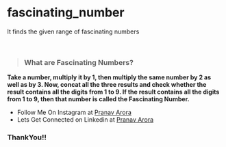 # fascinating_number
It finds the given range of fascinating numbers

<br>

> ### What are Fascinating Numbers?

**Take a number, multiply it by 1, then multiply the same number by 2 as well as by 3. Now, concat all the three results and check whether the result contains all the digits from 1 to 9. If the result contains all the digits from 1 to 9, then that number is called the Fascinating Number.**

* Follow Me On Instagram at [Pranav Arora](https://www.instagram.com/arorapranav187)
* Lets Get Connected on Linkedin at [Pranav Arora](https://www.linkedin.com/in/pranav-arora-354b71bb/)


### ThankYou!!


